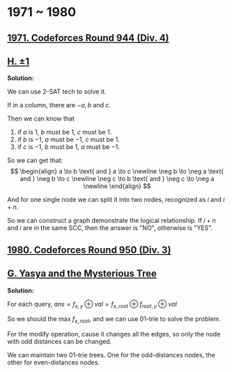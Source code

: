 # 1971 ~ 1980

## [1971. Codeforces Round 944 (Div. 4)](https://codeforces.com/contest/1971)

## [H. ±1](https://codeforces.com/contest/1971/problem/H)

**Solution:**

We can use 2-SAT tech to solve it.

If in a column, there are $-a, b$ and $c$.

Then we can know that 

1. if $a$ is $1$, $b$ must be $1$, $c$ must be $1$.
2. if $b$ is $-1$, $a$ must be $-1$, $c$ must be $1$.
3. if $c$ is $-1$, $b$ must be $1$, $a$ must be $-1$.

So we can get that:
$$
\begin{align}
    a \to b \text{  and   } a \to c \newline
    \neg b \to \neg a \text{  and   } \neg b \to c \newline
    \neg c \to b \text{  and   } \neg c \to \neg a \newline
\end{align}
$$

And for one single node we can split it into two nodes, recognized as $i$ and $i + n$.

So we can construct a graph demonstrate the logical relationship. 
If $i + n$ and $i$ are in the same SCC, then the answer is "NO", otherwise is "YES".

## [1980. Codeforces Round 950 (Div. 3)](https://codeforces.com/contest/1980)


## [G. Yasya and the Mysterious Tree](https://codeforces.com/contest/1980/problem/G)

**Solution:**

For each query, $ans = f_{x, y} \oplus val = f_{x, root} \oplus f_{root, y} \oplus val$

So we should the max $f_{x, root}$, and we can use 01-trie to solve the problem.

For the modify operation, cause it changes all the edges, so only the node with odd distances can be changed.

We can maintain two 01-trie trees. One for the odd-distances nodes, the other for even-distances nodes.

